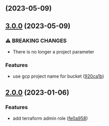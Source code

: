 ## [](https://github.com/aps831/terraform-bucket/compare/v3.0.0...v) (2023-05-09)

## [3.0.0](https://github.com/aps831/terraform-bucket/compare/v2.0.0...v3.0.0) (2023-05-09)


### ⚠ BREAKING CHANGES

* There is no longer a project parameter

### Features

* use gcp project name for bucket ([920ca1b](https://github.com/aps831/terraform-bucket/commit/920ca1bb91a34bc23ef70e888713a1abd7dfd8a1))

## [2.0.0](https://github.com/aps831/terraform-bucket/compare/fe0a958b8f81db5fbcd911423936fbfb5730216e...v2.0.0) (2023-01-06)


### Features

* add terraform admin role ([fe0a958](https://github.com/aps831/terraform-bucket/commit/fe0a958b8f81db5fbcd911423936fbfb5730216e))

